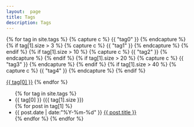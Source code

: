 ```yaml
---
layout:  page
title: Tags
description: Tags
---
```


<div class="tagcloud">
{% for tag in site.tags %}
{% capture c %} {{ "tag0" }} {% endcapture %}
{% if tag[1].size > 3 %}
{% capture c %} {{ "tag1" }} {% endcapture %}
{% endif %}
{% if tag[1].size > 10 %}
{% capture c %} {{ "tag2" }} {% endcapture %}
{% endif %}
{% if tag[1].size > 20 %}
{% capture c %} {{ "tag3" }} {% endcapture %}
{% endif %}
{% if tag[1].size > 40 %}
{% capture c %} {{ "tag4" }} {% endcapture %}
{% endif %}

<span class="{{ c }}"><a href="#{{ tag[0] }}">{{ tag[0] }}</a></span>
{% endfor %}
</div>

<ul class="archive">
	{% for tag in site.tags %}
	<li class="year" id="{{ tag[0] }}">{{ tag[0] }} ({{ tag[1].size }})</li>
	{% for post in tag[1] %}
	<li class="item">
		<time datetime="{{ post.date | date:"%Y-%m-%d" }}">{{ post.date | date:"%Y-%m-%d" }}</time>
		<a href="{{ post.url }}" title="{{ post.title }}">{{ post.title }}</a>
	</li>
	{% endfor %}
	{% endfor %}
</ul>
